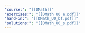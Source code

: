 ```yaml
---
"course:": "[[DMath]]"
"exercises:": "[[DMath_U0_e.pdf]]"
"hand-in:": "[[DMath_U0_bf.pdf]]"
"solutions:": "[[DMath_U0_s.pdf]]"
---
```

